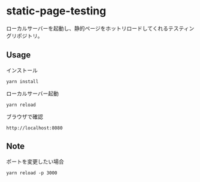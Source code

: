 # static-page-testing

ローカルサーバーを起動し、静的ページをホットリロードしてくれるテスティングリポジトリ。

## Usage

インストール

```
yarn install
```

ローカルサーバー起動

```
yarn reload
```

ブラウザで確認

```
http://localhost:8080
```

## Note

ポートを変更したい場合

```
yarn reload -p 3000
```
